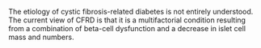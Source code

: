The etiology of cystic fibrosis-related diabetes is not entirely understood. The current view of CFRD is that it is a multifactorial condition resulting from a combination of beta-cell dysfunction and a decrease in islet cell mass and numbers.